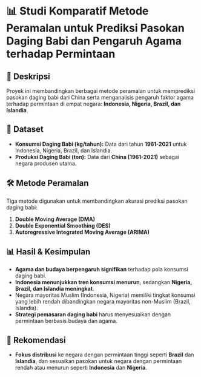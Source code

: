 # 📊 Studi Komparatif Metode Peramalan untuk Prediksi Pasokan Daging Babi dan Pengaruh Agama terhadap Permintaan  

## 📌 Deskripsi  
Proyek ini membandingkan berbagai metode peramalan untuk memprediksi pasokan daging babi dari China serta menganalisis pengaruh faktor agama terhadap permintaan di empat negara: **Indonesia, Nigeria, Brazil, dan Islandia**.  

## 📂 Dataset  
- **Konsumsi Daging Babi (kg/tahun):** Data dari tahun **1961-2021** untuk Indonesia, Nigeria, Brazil, dan Islandia.  
- **Produksi Daging Babi (ton):** Data dari **China (1961-2021)** sebagai negara produsen utama.  

## 🛠 Metode Peramalan  
Tiga metode digunakan untuk membandingkan akurasi prediksi pasokan daging babi:  
1. **Double Moving Average (DMA)**  
2. **Double Exponential Smoothing (DES)**  
3. **Autoregressive Integrated Moving Average (ARIMA)**  

## 📊 Hasil & Kesimpulan  
- **Agama dan budaya berpengaruh signifikan** terhadap pola konsumsi daging babi.  
- **Indonesia menunjukkan tren konsumsi menurun**, sedangkan **Nigeria, Brazil, dan Islandia meningkat**.  
- Negara mayoritas Muslim (Indonesia, Nigeria) memiliki tingkat konsumsi yang lebih rendah dibandingkan negara mayoritas non-Muslim (Brazil, Islandia).  
- **Strategi pemasaran daging babi** harus menyesuaikan dengan permintaan berbasis budaya dan agama.  

## 📌 Rekomendasi  
- **Fokus distribusi** ke negara dengan permintaan tinggi seperti **Brazil** dan **Islandia**, dan sesuaikan pasokan untuk negara dengan permintaan rendah atau menurun seperti **Indonesia** dan **Nigeria**.
